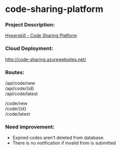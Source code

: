 # code-sharing-platform

### Project Description:
[Hyperskill - Code Sharing Platform](https://hyperskill.org/projects/130?track=12)

### Cloud Deployment:
http://code-sharing.azurewebsites.net/

### Routes:
/api/code/new  
/api/code/{id}  
/api/code/latest  

/code/new  
/code/{id}  
/code/latest  

### Need improvement:
 - Expired codes aren't deleted from database.
 - There is no notification if invalid from is submitted
